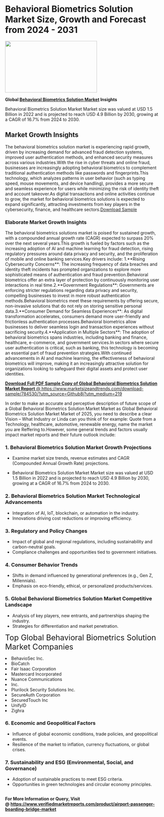 <H1>Behavioral Biometrics Solution Market Size, Growth and Forecast from 2024 - 2031</H1><img class="aligncenter size-medium wp-image-584254" src="https://thirdeyenews.in/wp-content/uploads/2024/09/Global-Market-Research-300x168.jpeg" alt="" width="300" height="168" /><p><strong>Global&nbsp;<a href="https://www.marketsizeandtrends.com/download-sample/784530/?utm_source=Github8j?utm_medium=219">Behavioral Biometrics Solution Market</a> Insights</strong></p><p>Behavioral Biometrics Solution Market Market size was valued at USD 1.5 Billion in 2022 and is projected to reach USD 4.9 Billion by 2030, growing at a CAGR of 16.7% from 2024 to 2030.</p><p><h2>Market Growth Insights</h2> The behavioral biometrics solution market is experiencing rapid growth, driven by increasing demand for advanced fraud detection systems, improved user authentication methods, and enhanced security measures across various industries.With the rise in cyber threats and online fraud, businesses are increasingly adopting behavioral biometrics to complement traditional authentication methods like passwords and fingerprints.This technology, which analyzes patterns in user behavior (such as typing speed, mouse movements, and device handling), provides a more secure and seamless experience for users while minimizing the risk of identity theft and account takeover.As digital transactions and online activities continue to grow, the market for behavioral biometrics solutions is expected to expand significantly, attracting investments from key players in the cybersecurity, finance, and healthcare sectors.<a href="#">Download Sample</a> <h3>Elaborate Market Growth Insights</h3> The behavioral biometrics solutions market is poised for sustained growth, with a compounded annual growth rate (CAGR) expected to surpass 20% over the next several years.This growth is fueled by factors such as the increasing adoption of AI and machine learning for fraud detection, rising regulatory pressures around data privacy and security, and the proliferation of mobile and online banking services.Key drivers include: 1.**Rising Cybersecurity Concerns**: The increasing frequency of data breaches and identity theft incidents has prompted organizations to explore more sophisticated means of authentication and fraud prevention.Behavioral biometrics offer an extra layer of protection by continuously monitoring user interactions in real time.2.**Government Regulations**: Governments are enforcing stricter regulations regarding data privacy and security, compelling businesses to invest in more robust authentication methods.Behavioral biometrics meet these requirements by offering secure, non-invasive solutions that do not rely on storing sensitive personal data.3.**Consumer Demand for Seamless Experiences**: As digital transformation accelerates, consumers demand more user-friendly and frictionless authentication processes.Behavioral biometrics allow businesses to deliver seamless login and transaction experiences without sacrificing security.4.**Application in Multiple Sectors**: The adoption of behavioral biometrics spans industries, including banking and finance, healthcare, e-commerce, and government services.In sectors where secure user authentication is critical, such as banking, this technology is becoming an essential part of fraud prevention strategies.With continued advancements in AI and machine learning, the effectiveness of behavioral biometrics will improve, making it an increasingly attractive solution for organizations looking to safeguard their digital assets and protect user identities.<a href="#"></p><p><span class=""><strong>Download Full PDF Sample Copy of Global Behavioral Biometrics Solution Market Report</strong> @ <a href="https://www.marketsizeandtrends.com/download-sample/784530/?utm_source=Github8j?utm_medium=219" target="_blank">https://www.marketsizeandtrends.com/download-sample/784530/?utm_source=Github8j?utm_medium=219</a></span></p><p>In order to make an accurate and perceptive description of future scope of a Global&nbsp;Behavioral Biometrics Solution Market Market as Global&nbsp;Behavioral Biometrics Solution Market Market of 2025, you need to describe a clear Vision &ndash; What Industry or Linda can you think of for example: Quote from a Technology, healthcare, automotive, renewable energy, name the market you are Reffering to.However, some general trends and factors usually impact market reports and their future outlook include:</p><h3>1.&nbsp;<strong>Behavioral Biometrics Solution Market Growth Projections</strong></h3><ul><li>Examine market size trends, revenue estimates and CAGR (Compounded Annual Growth Rate) projections.</li><li><p>Behavioral Biometrics Solution Market Market size was valued at USD 1.5 Billion in 2022 and is projected to reach USD 4.9 Billion by 2030, growing at a CAGR of 16.7% from 2024 to 2030.</p></li></ul><h3>2.&nbsp;<strong>Behavioral Biometrics Solution Market Technological Advancements</strong></h3><ul><li>Integration of AI, IoT, blockchain, or automation in the industry.</li><li>Innovations driving cost reductions or improving efficiency.</li></ul><h3>3.&nbsp;<strong>Regulatory and Policy Changes</strong></h3><ul><li>Impact of global and regional regulations, including sustainability and carbon-neutral goals.</li><li>Compliance challenges and opportunities tied to government initiatives.</li></ul><h3>4.&nbsp;<strong>Consumer Behavior Trends</strong></h3><ul><li>Shifts in demand influenced by generational preferences (e.g., Gen Z, Millennials).</li><li>Emphasis on eco-friendly, ethical, or personalized products/services.</li></ul><h3>5.&nbsp;<strong>Global Behavioral Biometrics Solution Market Competitive Landscape</strong></h3><ul><li>Analysis of key players, new entrants, and partnerships shaping the industry.</li><li>Strategies for differentiation and market penetration.</li></ul><p data-pm-slice="1 1 []"><span style="color: inherit; font-family: inherit; font-size: 25px;">Top Global Behavioral Biometrics Solution Market Companies</span></p><div class="" data-test-id=""><p><li>BehavioSec Inc.</li><li> BioCatch</li><li> Fair Isaac Corporation</li><li> Mastercard Incorporated</li><li> Nuance Communications</li><li> Inc.</li><li> Plurilock Security Solutions Inc.</li><li> SecureAuth Corporation</li><li> SecuredTouch Inc</li><li> UnifyID</li><li> Zighra</li></p></div><h3>6.&nbsp;<strong>Economic and Geopolitical Factors</strong></h3><ul><li>Influence of global economic conditions, trade policies, and geopolitical events.</li><li>Resilience of the market to inflation, currency fluctuations, or global crises.</li></ul><h3>7.&nbsp;<strong>Sustainability and ESG (Environmental, Social, and Governance)</strong></h3><ul><li>Adoption of sustainable practices to meet ESG criteria.</li><li>Opportunities in green technologies and circular economy principles.</li></ul><h2><strong style="font-size: 14px;">For More Information or Query, Visit @&nbsp;</strong><a style="background-color: #ffffff; font-size: 14px;" href="https://www.marketsizeandtrends.com/report/behavioral-biometrics-solution-market/" target="_blank">https://www.verifiedmarketreports.com/product/airport-passenger-boarding-bridge-market</a></h2>